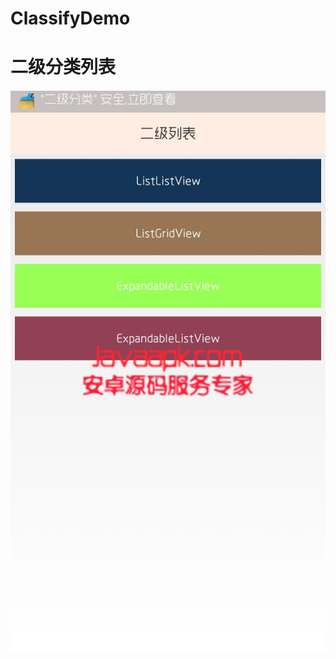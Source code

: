 # ClassifyDemo
# 二级分类列表
####
![image](http://github.com/DeadLine837/Secondaryclassificationlisttt/raw/master/Screenshot_2015-07-20-17-29-58.jpg)
